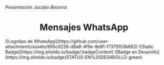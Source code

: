 <em>Presentación Jacobo Becerra</em>
<h1 align="center">Mensajes WhatsApp</h1>
![Logotipo de WhatsApp](https://github.com/user-attachments/assets/895c0226-d6a8-4f9e-8e81-f7375f53b662)
![Static Badge](https://img.shields.io/badge/:badgeContent)
![Badge en Desarollo](https://img.shields.io/badge/STATUS-EN%20DESAROLLO-green)

